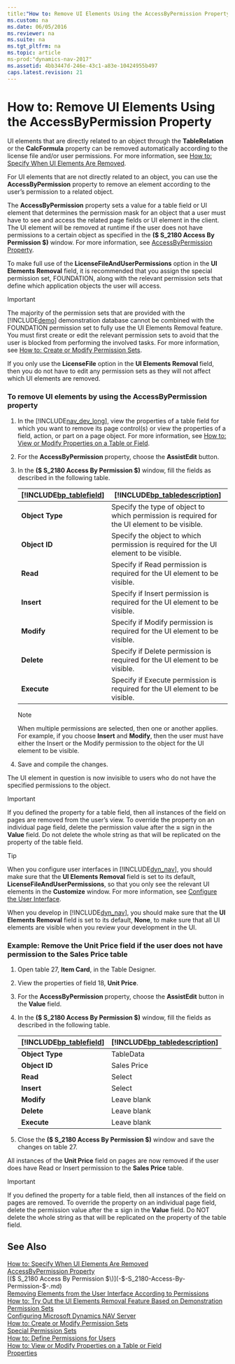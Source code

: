 ```yaml
---
title:"How to: Remove UI Elements Using the AccessByPermission Property"
ms.custom: na
ms.date: 06/05/2016
ms.reviewer: na
ms.suite: na
ms.tgt_pltfrm: na
ms.topic: article
ms-prod:"dynamics-nav-2017"
ms.assetid: 4bb3447d-246e-43c1-a83e-10424955b497
caps.latest.revision: 21
---
```

# How to: Remove UI Elements Using the AccessByPermission Property
UI elements that are directly related to an object through the **TableRelation** or the **CalcFormula** property can be removed automatically according to the license file and\/or user permissions. For more information, see [How to: Specify When UI Elements Are Removed](../Topic/How%20to:%20Specify%20When%20UI%20Elements%20Are%20Removed.md).  
  
 For UI elements that are not directly related to an object, you can use the **AccessByPermission** property to remove an element according to the user’s permission to a related object.  
  
 The **AccessByPermission** property sets a value for a table field or UI element that determines the permission mask for an object that a user must have to see and access the related page fields or UI element in the client. The UI element will be removed at runtime if the user does not have permissions to a certain object as specified in the **\($ S\_2180 Access By Permission $\)** window. For more information, see [AccessByPermission Property](AccessByPermission-Property.md).  
  
 To make full use of the **LicenseFileAndUserPermissions** option in the **UI Elements Removal** field, it is recommended that you assign the special permission set, FOUNDATION, along with the relevant permission sets that define which application objects the user will access.  
  
> [!IMPORTANT]  
>  The majority of the permission sets that are provided with the [!INCLUDE[demo](includes/demo_md.md)] demonstration database cannot be combined with the FOUNDATION permission set to fully use the UI Elements Removal feature. You must first create or edit the relevant permission sets to avoid that the user is blocked from performing the involved tasks. For more information, see [How to: Create or Modify Permission Sets](../Topic/How%20to:%20Create%20or%20Modify%20Permission%20Sets.md).  
>   
>  If you only use the **LicenseFile** option in the **UI Elements Removal** field, then you do not have to edit any permission sets as they will not affect which UI elements are removed.  
  
### To remove UI elements by using the AccessByPermission property  
  
1.  In the [!INCLUDE[nav_dev_long](includes/nav_dev_long_md.md)], view the properties of a table field for which you want to remove its page control\(s\) or view the properties of a field, action, or part on a page object. For more information, see [How to: View or Modify Properties on a Table or Field](../Topic/How%20to:%20View%20or%20Modify%20Properties%20on%20a%20Table%20or%20Field.md).  
  
2.  For the **AccessByPermission** property, choose the **AssistEdit** button.  
  
3.  In the **\($ S\_2180 Access By Permission $\)** window, fill the fields as described in the following table.  
  
    |[!INCLUDE[bp_tablefield](includes/bp_tablefield_md.md)]|[!INCLUDE[bp_tabledescription](includes/bp_tabledescription_md.md)]|  
    |---------------------------------|---------------------------------------|  
    |**Object Type**|Specify the type of object to which permission is required for the UI element to be visible.|  
    |**Object ID**|Specify the object to which permission is required for the UI element to be visible.|  
    |**Read**|Specify if Read permission is required for the UI element to be visible.|  
    |**Insert**|Specify if Insert permission is required for the UI element to be visible.|  
    |**Modify**|Specify if Modify permission is required for the UI element to be visible.|  
    |**Delete**|Specify if Delete permission is required for the UI element to be visible.|  
    |**Execute**|Specify if Execute permission is required for the UI element to be visible.|  
  
    > [!NOTE]  
    >  When multiple permissions are selected, then one or another applies. For example, if you choose **Insert** and **Modify**, then the user must have either the Insert or the Modify permission to the object for the UI element to be visible.  
  
4.  Save and compile the changes.  
  
 The UI element in question is now invisible to users who do not have the specified permissions to the object.  
  
> [!IMPORTANT]  
>  If you defined the property for a table field, then all instances of the field on pages are removed from the user’s view. To override the property on an individual page field, delete the permission value after the **\=** sign in the **Value** field. Do not delete the whole string as that will be replicated on the property of the table field.  
  
> [!TIP]  
>  When you configure user interfaces in [!INCLUDE[dyn_nav](includes/dyn_nav_md.md)], you should make sure that the **UI Elements Removal** field is set to its default, **LicenseFileAndUserPermissions**, so that you only see the relevant UI elements in the **Customize** window. For more information, see [Configure the User Interface](../Topic/Configure%20the%20User%20Interface.md).  
>   
>  When you develop in [!INCLUDE[dyn_nav](includes/dyn_nav_md.md)], you should make sure that the **UI Elements Removal** field is set to its default, **None**, to make sure that all UI elements are visible when you review your development in the UI.  
  
### Example: Remove the Unit Price field if the user does not have permission to the Sales Price table  
  
1.  Open table 27, **Item Card**, in the Table Designer.  
  
2.  View the properties of field 18, **Unit Price**.  
  
3.  For the **AccessByPermission** property, choose the **AssistEdit** button in the **Value** field.  
  
4.  In the **\($ S\_2180 Access By Permission $\)** window, fill the fields as described in the following table.  
  
    |[!INCLUDE[bp_tablefield](includes/bp_tablefield_md.md)]|[!INCLUDE[bp_tabledescription](includes/bp_tabledescription_md.md)]|  
    |---------------------------------|---------------------------------------|  
    |**Object Type**|TableData|  
    |**Object ID**|Sales Price|  
    |**Read**|Select|  
    |**Insert**|Select|  
    |**Modify**|Leave blank|  
    |**Delete**|Leave blank|  
    |**Execute**|Leave blank|  
  
5.  Close the **\($ S\_2180 Access By Permission $\)** window and save the changes on table 27.  
  
 All instances of the **Unit Price** field on pages are now removed if the user does have Read or Insert permission to the **Sales Price** table.  
  
> [!IMPORTANT]  
>  If you defined the property for a table field, then all instances of the field on pages are removed. To override the property on an individual page field, delete the permission value after the **\=** sign in the **Value** field. Do NOT delete the whole string as that will be replicated on the property of the table field.  
  
## See Also  
 [How to: Specify When UI Elements Are Removed](../Topic/How%20to:%20Specify%20When%20UI%20Elements%20Are%20Removed.md)   
 [AccessByPermission Property](AccessByPermission-Property.md)   
 [\($ S\_2180 Access By Permission $\)](-$-S_2180-Access-By-Permission-$-.md)   
 [Removing Elements from the User Interface According to Permissions](Removing-Elements-from-the-User-Interface-According-to-Permissions.md)   
 [How to: Try Out the UI Elements Removal Feature Based on Demonstration Permission Sets](../Topic/How%20to:%20Try%20Out%20the%20UI%20Elements%20Removal%20Feature%20Based%20on%20Demonstration%20Permission%20Sets.md)   
 [Configuring Microsoft Dynamics NAV Server](Configuring-Microsoft-Dynamics-NAV-Server.md)   
 [How to: Create or Modify Permission Sets](../Topic/How%20to:%20Create%20or%20Modify%20Permission%20Sets.md)   
 [Special Permission Sets](Special-Permission-Sets.md)   
 [How to: Define Permissions for Users](../Topic/How%20to:%20Define%20Permissions%20for%20Users.md)   
 [How to: View or Modify Properties on a Table or Field](../Topic/How%20to:%20View%20or%20Modify%20Properties%20on%20a%20Table%20or%20Field.md)   
 [Properties](Properties.md)